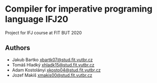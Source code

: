# Compiler for imperative programing language IFJ20
Project for IFJ course at FIT BUT 2020

## Authors
- Jakub Bartko    xbartk07@stud.fit.vutbr.cz
- Tomáš Hladký	  xhladk15@stud.fit.vutbr.cz
- Adam Kostolányi xkosto04@stud.fit.vutbr.cz
- Jozef Makiš	    xmakis00@stud.fit.vutbr.cz
